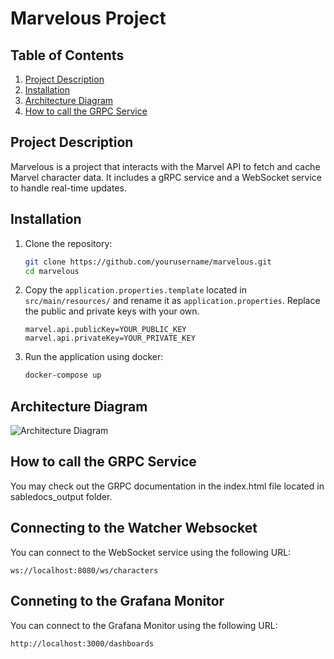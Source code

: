 # Marvelous Project

## Table of Contents
1. [Project Description](#project-description)
2. [Installation](#installation)
3. [Architecture Diagram](#architecture-diagram)
4. [How to call the GRPC Service](#how-to-call-the-grpc-service)


## Project Description
Marvelous is a project that interacts with the Marvel API to fetch and cache Marvel character data. It includes a gRPC service and a WebSocket service to handle real-time updates.

## Installation
1. Clone the repository:
   ```sh
   git clone https://github.com/yourusername/marvelous.git
   cd marvelous
    ```
2. Copy the `application.properties.template` located in `src/main/resources/` and rename it as `application.properties`. Replace the public and private keys with your own.
    ```properties
    marvel.api.publicKey=YOUR_PUBLIC_KEY
    marvel.api.privateKey=YOUR_PRIVATE_KEY
    ```
3. Run the application using docker:
    ```sh
    docker-compose up
    ```

## Architecture Diagram
![Architecture Diagram](architecture_design.png)

## How to call the GRPC Service
You may check out the GRPC documentation in the index.html file located in sabledocs_output folder.

## Connecting to the Watcher Websocket
You can connect to the WebSocket service using the following URL:
```
ws://localhost:8080/ws/characters
```

## Conneting to the Grafana Monitor
You can connect to the Grafana Monitor using the following URL:
```
http://localhost:3000/dashboards
```